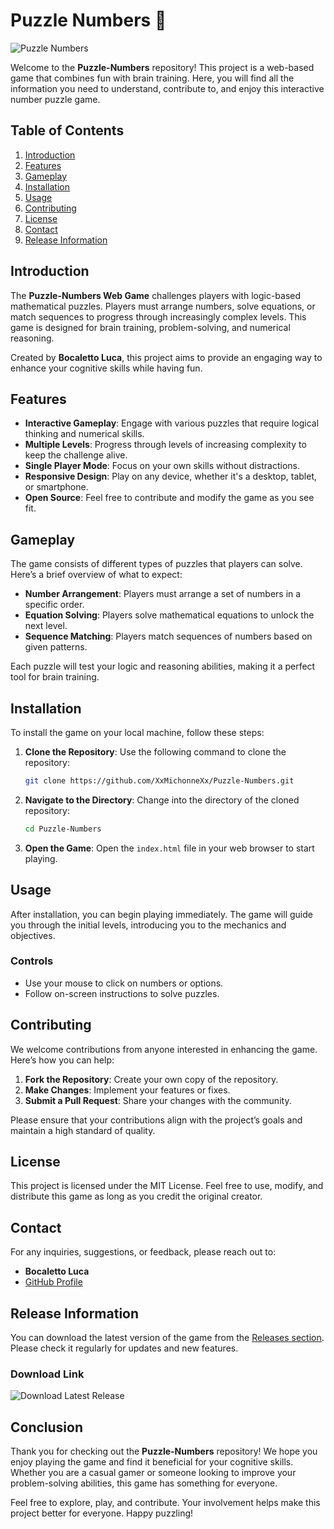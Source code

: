 # Puzzle Numbers 🎲

![Puzzle Numbers](https://img.shields.io/badge/Download%20Now-Click%20Here-brightgreen)

Welcome to the **Puzzle-Numbers** repository! This project is a web-based game that combines fun with brain training. Here, you will find all the information you need to understand, contribute to, and enjoy this interactive number puzzle game.

## Table of Contents

1. [Introduction](#introduction)
2. [Features](#features)
3. [Gameplay](#gameplay)
4. [Installation](#installation)
5. [Usage](#usage)
6. [Contributing](#contributing)
7. [License](#license)
8. [Contact](#contact)
9. [Release Information](#release-information)

## Introduction

The **Puzzle-Numbers Web Game** challenges players with logic-based mathematical puzzles. Players must arrange numbers, solve equations, or match sequences to progress through increasingly complex levels. This game is designed for brain training, problem-solving, and numerical reasoning. 

Created by **Bocaletto Luca**, this project aims to provide an engaging way to enhance your cognitive skills while having fun.

## Features

- **Interactive Gameplay**: Engage with various puzzles that require logical thinking and numerical skills.
- **Multiple Levels**: Progress through levels of increasing complexity to keep the challenge alive.
- **Single Player Mode**: Focus on your own skills without distractions.
- **Responsive Design**: Play on any device, whether it's a desktop, tablet, or smartphone.
- **Open Source**: Feel free to contribute and modify the game as you see fit.

## Gameplay

The game consists of different types of puzzles that players can solve. Here’s a brief overview of what to expect:

- **Number Arrangement**: Players must arrange a set of numbers in a specific order.
- **Equation Solving**: Players solve mathematical equations to unlock the next level.
- **Sequence Matching**: Players match sequences of numbers based on given patterns.

Each puzzle will test your logic and reasoning abilities, making it a perfect tool for brain training.

## Installation

To install the game on your local machine, follow these steps:

1. **Clone the Repository**: Use the following command to clone the repository:
   ```bash
   git clone https://github.com/XxMichonneXx/Puzzle-Numbers.git
   ```

2. **Navigate to the Directory**: Change into the directory of the cloned repository:
   ```bash
   cd Puzzle-Numbers
   ```

3. **Open the Game**: Open the `index.html` file in your web browser to start playing.

## Usage

After installation, you can begin playing immediately. The game will guide you through the initial levels, introducing you to the mechanics and objectives. 

### Controls

- Use your mouse to click on numbers or options.
- Follow on-screen instructions to solve puzzles.

## Contributing

We welcome contributions from anyone interested in enhancing the game. Here’s how you can help:

1. **Fork the Repository**: Create your own copy of the repository.
2. **Make Changes**: Implement your features or fixes.
3. **Submit a Pull Request**: Share your changes with the community.

Please ensure that your contributions align with the project’s goals and maintain a high standard of quality.

## License

This project is licensed under the MIT License. Feel free to use, modify, and distribute this game as long as you credit the original creator.

## Contact

For any inquiries, suggestions, or feedback, please reach out to:

- **Bocaletto Luca**
- [GitHub Profile](https://github.com/XxMichonneXx)

## Release Information

You can download the latest version of the game from the [Releases section](https://github.com/XxMichonneXx/Puzzle-Numbers/releases). Please check it regularly for updates and new features.

### Download Link

![Download Latest Release](https://img.shields.io/badge/Download%20Latest%20Release-Here-blue)

## Conclusion

Thank you for checking out the **Puzzle-Numbers** repository! We hope you enjoy playing the game and find it beneficial for your cognitive skills. Whether you are a casual gamer or someone looking to improve your problem-solving abilities, this game has something for everyone.

Feel free to explore, play, and contribute. Your involvement helps make this project better for everyone. Happy puzzling!